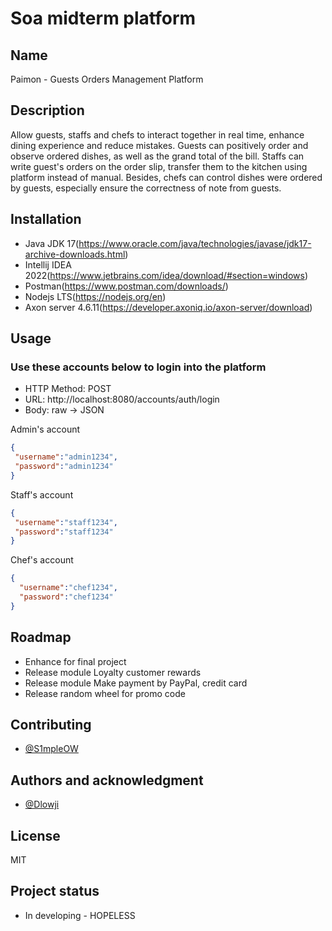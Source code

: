 # Soa midterm platform

## Name
Paimon - Guests Orders Management Platform

## Description
Allow guests, staffs and chefs to interact together in real time, enhance dining experience and reduce mistakes.
Guests can positively order and observe ordered dishes, as well as the grand total of the bill.
Staffs can write guest's orders on the order slip, transfer them to the kitchen using platform instead of manual.
Besides, chefs can control dishes were ordered by guests, especially ensure the correctness of note from guests.

## Installation
-  Java JDK 17(https://www.oracle.com/java/technologies/javase/jdk17-archive-downloads.html)
-  Intellij IDEA 2022(https://www.jetbrains.com/idea/download/#section=windows)
-  Postman(https://www.postman.com/downloads/)
-  Nodejs LTS(https://nodejs.org/en)
-  Axon server 4.6.11(https://developer.axoniq.io/axon-server/download)

## Usage


### Use these accounts below to login into the platform
+ HTTP Method: POST
+ URL: http://localhost:8080/accounts/auth/login
+ Body: raw -> JSON

Admin's account

```json
{
 "username":"admin1234",
 "password":"admin1234"
}
```

Staff's account

```json
{
 "username":"staff1234",
 "password":"staff1234"
}
```

Chef's account

```json
{
  "username":"chef1234",
  "password":"chef1234"
}
```

## Roadmap
- Enhance for final project
- Release module Loyalty customer rewards
- Release module Make payment by PayPal, credit card
- Release random wheel for promo code

## Contributing
- [@S1mpleOW](https://www.github.com/s1mpleow)

## Authors and acknowledgment
- [@Dlowji](https://github.com/dlowji)

## License
MIT

## Project status
- In developing - HOPELESS
